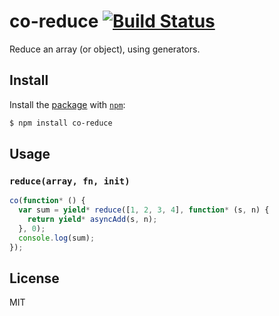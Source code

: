 # co-reduce [![Build Status](https://travis-ci.org/purposeindustries/co-reduce.svg)](https://travis-ci.org/purposeindustries/co-reduce)

Reduce an array (or object), using generators.

## Install

Install the [package](http://npmjs.org/package/co-reduce) with [`npm`](http://npmjs.org):

```sh
$ npm install co-reduce
```

## Usage

### `reduce(array, fn, init)`

```js
co(function* () {
  var sum = yield* reduce([1, 2, 3, 4], function* (s, n) {
    return yield* asyncAdd(s, n);
  }, 0);
  console.log(sum);
});
```

## License

MIT
